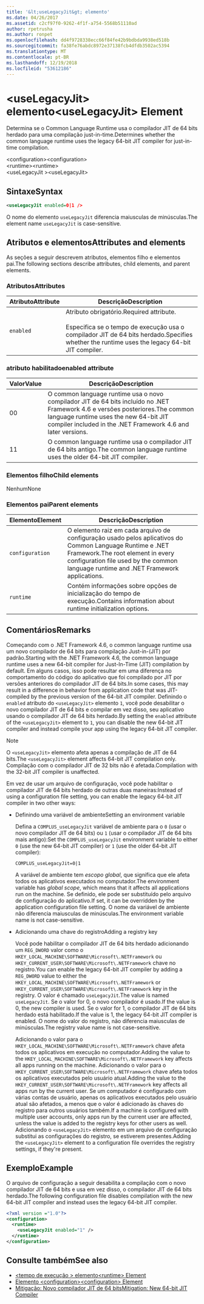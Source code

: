 ```yaml
---
title: '&lt;useLegacyJit&gt; elemento'
ms.date: 04/26/2017
ms.assetid: c2cf97f0-9262-4f1f-a754-5568b51110ad
author: rpetrusha
ms.author: ronpet
ms.openlocfilehash: dd4f9728338ecc66f84fe42b9bdbda9938ed518b
ms.sourcegitcommit: fa38fe76abdc8972e37138fcb4dfdb3502ac5394
ms.translationtype: MT
ms.contentlocale: pt-BR
ms.lasthandoff: 12/19/2018
ms.locfileid: "53612186"
---
```

# <a name="ltuselegacyjitgt-element"></a><span data-ttu-id="e7e27-102">&lt;useLegacyJit&gt; elemento</span><span class="sxs-lookup"><span data-stu-id="e7e27-102">&lt;useLegacyJit&gt; Element</span></span>

<span data-ttu-id="e7e27-103">Determina se o Common Language Runtime usa o compilador JIT de 64 bits herdado para uma compilação just-in-time.</span><span class="sxs-lookup"><span data-stu-id="e7e27-103">Determines whether the common language runtime uses the legacy 64-bit JIT compiler for just-in-time compilation.</span></span>  
  
<span data-ttu-id="e7e27-104">\<configuration></span><span class="sxs-lookup"><span data-stu-id="e7e27-104">\<configuration></span></span>  
<span data-ttu-id="e7e27-105">\<runtime></span><span class="sxs-lookup"><span data-stu-id="e7e27-105">\<runtime></span></span>  
<span data-ttu-id="e7e27-106">\<useLegacyJit ></span><span class="sxs-lookup"><span data-stu-id="e7e27-106">\<useLegacyJit></span></span>
  
## <a name="syntax"></a><span data-ttu-id="e7e27-107">Sintaxe</span><span class="sxs-lookup"><span data-stu-id="e7e27-107">Syntax</span></span>  
  
```xml
<useLegacyJit enabled=0|1 />
```

<span data-ttu-id="e7e27-108">O nome do elemento `useLegacyJit` diferencia maiusculas de minúsculas.</span><span class="sxs-lookup"><span data-stu-id="e7e27-108">The element name `useLegacyJit` is case-sensitive.</span></span>
  
## <a name="attributes-and-elements"></a><span data-ttu-id="e7e27-109">Atributos e elementos</span><span class="sxs-lookup"><span data-stu-id="e7e27-109">Attributes and elements</span></span>

<span data-ttu-id="e7e27-110">As seções a seguir descrevem atributos, elementos filho e elementos pai.</span><span class="sxs-lookup"><span data-stu-id="e7e27-110">The following sections describe attributes, child elements, and parent elements.</span></span>  
  
### <a name="attributes"></a><span data-ttu-id="e7e27-111">Atributos</span><span class="sxs-lookup"><span data-stu-id="e7e27-111">Attributes</span></span>  
  
| <span data-ttu-id="e7e27-112">Atributo</span><span class="sxs-lookup"><span data-stu-id="e7e27-112">Attribute</span></span> | <span data-ttu-id="e7e27-113">Descrição</span><span class="sxs-lookup"><span data-stu-id="e7e27-113">Description</span></span>                                                                                   |  
| --------- | --------------------------------------------------------------------------------------------- |  
| `enabled` | <span data-ttu-id="e7e27-114">Atributo obrigatório.</span><span class="sxs-lookup"><span data-stu-id="e7e27-114">Required attribute.</span></span><br><br><span data-ttu-id="e7e27-115">Especifica se o tempo de execução usa o compilador JIT de 64 bits herdado.</span><span class="sxs-lookup"><span data-stu-id="e7e27-115">Specifies whether the runtime uses the legacy 64-bit JIT compiler.</span></span> |  
  
### <a name="enabled-attribute"></a><span data-ttu-id="e7e27-116">atributo habilitado</span><span class="sxs-lookup"><span data-stu-id="e7e27-116">enabled attribute</span></span>  
  
| <span data-ttu-id="e7e27-117">Valor</span><span class="sxs-lookup"><span data-stu-id="e7e27-117">Value</span></span> | <span data-ttu-id="e7e27-118">Descrição</span><span class="sxs-lookup"><span data-stu-id="e7e27-118">Description</span></span>                                                                                                         |  
| ----- | ------------------------------------------------------------------------------------------------------------------- |  
| <span data-ttu-id="e7e27-119">0</span><span class="sxs-lookup"><span data-stu-id="e7e27-119">0</span></span>     | <span data-ttu-id="e7e27-120">O common language runtime usa o novo compilador JIT de 64 bits incluído no .NET Framework 4.6 e versões posteriores.</span><span class="sxs-lookup"><span data-stu-id="e7e27-120">The common language runtime uses the new 64-bit JIT compiler included in the .NET Framework 4.6 and later versions.</span></span> |  
| <span data-ttu-id="e7e27-121">1</span><span class="sxs-lookup"><span data-stu-id="e7e27-121">1</span></span>     | <span data-ttu-id="e7e27-122">O common language runtime usa o compilador JIT de 64 bits antigo.</span><span class="sxs-lookup"><span data-stu-id="e7e27-122">The common language runtime uses the older 64-bit JIT compiler.</span></span>                                                     |  
  
### <a name="child-elements"></a><span data-ttu-id="e7e27-123">Elementos filho</span><span class="sxs-lookup"><span data-stu-id="e7e27-123">Child elements</span></span>

<span data-ttu-id="e7e27-124">Nenhum</span><span class="sxs-lookup"><span data-stu-id="e7e27-124">None</span></span>
  
### <a name="parent-elements"></a><span data-ttu-id="e7e27-125">Elementos pai</span><span class="sxs-lookup"><span data-stu-id="e7e27-125">Parent elements</span></span>  
  
| <span data-ttu-id="e7e27-126">Elemento</span><span class="sxs-lookup"><span data-stu-id="e7e27-126">Element</span></span>         | <span data-ttu-id="e7e27-127">Descrição</span><span class="sxs-lookup"><span data-stu-id="e7e27-127">Description</span></span>                                                                                                       |  
| --------------- | ----------------------------------------------------------------------------------------------------------------- |  
| `configuration` | <span data-ttu-id="e7e27-128">O elemento raiz em cada arquivo de configuração usado pelos aplicativos do Common Language Runtime e .NET Framework.</span><span class="sxs-lookup"><span data-stu-id="e7e27-128">The root element in every configuration file used by the common language runtime and .NET Framework applications.</span></span> |  
| `runtime`       | <span data-ttu-id="e7e27-129">Contém informações sobre opções de inicialização do tempo de execução.</span><span class="sxs-lookup"><span data-stu-id="e7e27-129">Contains information about runtime initialization options.</span></span>                                                        |  
  
## <a name="remarks"></a><span data-ttu-id="e7e27-130">Comentários</span><span class="sxs-lookup"><span data-stu-id="e7e27-130">Remarks</span></span>  

<span data-ttu-id="e7e27-131">Começando com o .NET Framework 4.6, o common language runtime usa um novo compilador de 64 bits para compilação Just-in-(JIT) por padrão.</span><span class="sxs-lookup"><span data-stu-id="e7e27-131">Starting with the .NET Framework 4.6, the common language runtime uses a new 64-bit compiler for Just-In-Time (JIT) compilation by default.</span></span> <span data-ttu-id="e7e27-132">Em alguns casos, isso pode resultar em uma diferença no comportamento do código do aplicativo que foi compilado por JIT por versões anteriores do compilador JIT de 64 bits.</span><span class="sxs-lookup"><span data-stu-id="e7e27-132">In some cases, this may result in a difference in behavior from application code that was JIT-compiled by the previous version of the 64-bit JIT compiler.</span></span> <span data-ttu-id="e7e27-133">Definindo o `enabled` atributo do `<useLegacyJit>` elemento `1`, você pode desabilitar o novo compilador JIT de 64 bits e compilar em vez disso, seu aplicativo usando o compilador JIT de 64 bits herdado.</span><span class="sxs-lookup"><span data-stu-id="e7e27-133">By setting the `enabled` attribute of the `<useLegacyJit>` element to `1`, you can disable the new 64-bit JIT compiler and instead compile your app using the legacy 64-bit JIT compiler.</span></span>  
  
> [!NOTE]
> <span data-ttu-id="e7e27-134">O `<useLegacyJit>` elemento afeta apenas a compilação de JIT de 64 bits.</span><span class="sxs-lookup"><span data-stu-id="e7e27-134">The `<useLegacyJit>` element affects 64-bit JIT compilation only.</span></span> <span data-ttu-id="e7e27-135">Compilação com o compilador JIT de 32 bits não é afetada.</span><span class="sxs-lookup"><span data-stu-id="e7e27-135">Compilation with the 32-bit JIT compiler is unaffected.</span></span>  
  
<span data-ttu-id="e7e27-136">Em vez de usar um arquivo de configuração, você pode habilitar o compilador JIT de 64 bits herdado de outras duas maneiras:</span><span class="sxs-lookup"><span data-stu-id="e7e27-136">Instead of using a configuration file setting, you can enable the legacy 64-bit JIT compiler in two other ways:</span></span>  
  
- <span data-ttu-id="e7e27-137">Definindo uma variável de ambiente</span><span class="sxs-lookup"><span data-stu-id="e7e27-137">Setting an environment variable</span></span>

  <span data-ttu-id="e7e27-138">Defina a `COMPLUS_useLegacyJit` variável de ambiente para o `0` (usar o novo compilador JIT de 64 bits) ou `1` (usar o compilador JIT de 64 bits mais antigo):</span><span class="sxs-lookup"><span data-stu-id="e7e27-138">Set the `COMPLUS_useLegacyJit` environment variable to either `0` (use the new 64-bit JIT compiler) or `1` (use the older 64-bit JIT compiler):</span></span>
  
  ```  
  COMPLUS_useLegacyJit=0|1  
  ```  
  
  <span data-ttu-id="e7e27-139">A variável de ambiente tem *escopo global*, que significa que ele afeta todos os aplicativos executados no computador.</span><span class="sxs-lookup"><span data-stu-id="e7e27-139">The environment variable has *global scope*, which means that it affects all applications run on the machine.</span></span> <span data-ttu-id="e7e27-140">Se definido, ele pode ser substituído pelo arquivo de configuração do aplicativo.</span><span class="sxs-lookup"><span data-stu-id="e7e27-140">If set, it can be overridden by the application configuration file setting.</span></span> <span data-ttu-id="e7e27-141">O nome da variável de ambiente não diferencia maiusculas de minúsculas.</span><span class="sxs-lookup"><span data-stu-id="e7e27-141">The environment variable name is not case-sensitive.</span></span>
  
- <span data-ttu-id="e7e27-142">Adicionando uma chave do registro</span><span class="sxs-lookup"><span data-stu-id="e7e27-142">Adding a registry key</span></span>

  <span data-ttu-id="e7e27-143">Você pode habilitar o compilador JIT de 64 bits herdado adicionando um `REG_DWORD` valor como o `HKEY_LOCAL_MACHINE\SOFTWARE\Microsoft\.NETFramework` ou `HKEY_CURRENT_USER\SOFTWARE\Microsoft\.NETFramework` chave no registro.</span><span class="sxs-lookup"><span data-stu-id="e7e27-143">You can enable the legacy 64-bit JIT compiler by adding a `REG_DWORD` value to either the `HKEY_LOCAL_MACHINE\SOFTWARE\Microsoft\.NETFramework` or `HKEY_CURRENT_USER\SOFTWARE\Microsoft\.NETFramework` key in the registry.</span></span> <span data-ttu-id="e7e27-144">O valor é chamado `useLegacyJit`.</span><span class="sxs-lookup"><span data-stu-id="e7e27-144">The value is named `useLegacyJit`.</span></span> <span data-ttu-id="e7e27-145">Se o valor for 0, o novo compilador é usado.</span><span class="sxs-lookup"><span data-stu-id="e7e27-145">If the value is 0, the new compiler is used.</span></span> <span data-ttu-id="e7e27-146">Se o valor for 1, o compilador JIT de 64 bits herdado está habilitado.</span><span class="sxs-lookup"><span data-stu-id="e7e27-146">If the value is 1, the legacy 64-bit JIT compiler is enabled.</span></span> <span data-ttu-id="e7e27-147">O nome do valor do registro, não diferencia maiusculas de minúsculas.</span><span class="sxs-lookup"><span data-stu-id="e7e27-147">The registry value name is not case-sensitive.</span></span>
  
  <span data-ttu-id="e7e27-148">Adicionando o valor para o `HKEY_LOCAL_MACHINE\SOFTWARE\Microsoft\.NETFramework` chave afeta todos os aplicativos em execução no computador.</span><span class="sxs-lookup"><span data-stu-id="e7e27-148">Adding the value to the `HKEY_LOCAL_MACHINE\SOFTWARE\Microsoft\.NETFramework` key affects all apps running on the machine.</span></span> <span data-ttu-id="e7e27-149">Adicionando o valor para o `HKEY_CURRENT_USER\SOFTWARE\Microsoft\.NETFramework` chave afeta todos os aplicativos executados pelo usuário atual.</span><span class="sxs-lookup"><span data-stu-id="e7e27-149">Adding the value to the `HKEY_CURRENT_USER\SOFTWARE\Microsoft\.NETFramework` key affects all apps run by the current user.</span></span> <span data-ttu-id="e7e27-150">Se um computador é configurado com várias contas de usuário, apenas os aplicativos executados pelo usuário atual são afetados, a menos que o valor é adicionado às chaves do registro para outros usuários também.</span><span class="sxs-lookup"><span data-stu-id="e7e27-150">If a machine is configured with multiple user accounts, only apps run by the current user are affected, unless the value is added to the registry keys for other users as well.</span></span> <span data-ttu-id="e7e27-151">Adicionando o `<useLegacyJit>` elemento em um arquivo de configuração substitui as configurações do registro, se estiverem presentes.</span><span class="sxs-lookup"><span data-stu-id="e7e27-151">Adding the `<useLegacyJit>` element to a configuration file overrides the registry settings, if they're present.</span></span>  
  
## <a name="example"></a><span data-ttu-id="e7e27-152">Exemplo</span><span class="sxs-lookup"><span data-stu-id="e7e27-152">Example</span></span>  

<span data-ttu-id="e7e27-153">O arquivo de configuração a seguir desabilita a compilação com o novo compilador JIT de 64 bits e usa em vez disso, o compilador JIT de 64 bits herdado.</span><span class="sxs-lookup"><span data-stu-id="e7e27-153">The following configuration file disables compilation with the new 64-bit JIT compiler and instead uses the legacy 64-bit JIT compiler.</span></span>  
  
```xml  
<?xml version ="1.0"?>  
<configuration>  
  <runtime>  
    <useLegacyJit enabled="1" />  
  </runtime>  
</configuration>  
```  
  
## <a name="see-also"></a><span data-ttu-id="e7e27-154">Consulte também</span><span class="sxs-lookup"><span data-stu-id="e7e27-154">See also</span></span>

- [<span data-ttu-id="e7e27-155">\<tempo de execução > elemento</span><span class="sxs-lookup"><span data-stu-id="e7e27-155">\<runtime> Element</span></span>](../../../../../docs/framework/configure-apps/file-schema/runtime/runtime-element.md)   
- [<span data-ttu-id="e7e27-156">Elemento \<configuration></span><span class="sxs-lookup"><span data-stu-id="e7e27-156">\<configuration> Element</span></span>](../../../../../docs/framework/configure-apps/file-schema/configuration-element.md)   
- [<span data-ttu-id="e7e27-157">Mitigação: Novo compilador JIT de 64 bits</span><span class="sxs-lookup"><span data-stu-id="e7e27-157">Mitigation: New 64-bit JIT Compiler</span></span>](../../../../../docs/framework/migration-guide/mitigation-new-64-bit-jit-compiler.md)
